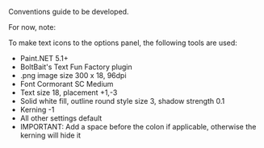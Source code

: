 Conventions guide to be developed.

For now, note:

To make text icons to the options panel, the following tools are used:
- Paint&period;NET 5.1+
- BoltBait's Text Fun Factory plugin
- .png image size 300 x 18, 96dpi
- Font Cormorant SC Medium
- Text size 18, placement +1,-3
- Solid white fill, outline round style size 3, shadow strength 0.1
- Kerning -1
- All other settings default
- IMPORTANT: Add a space before the colon if applicable, otherwise the kerning will hide it